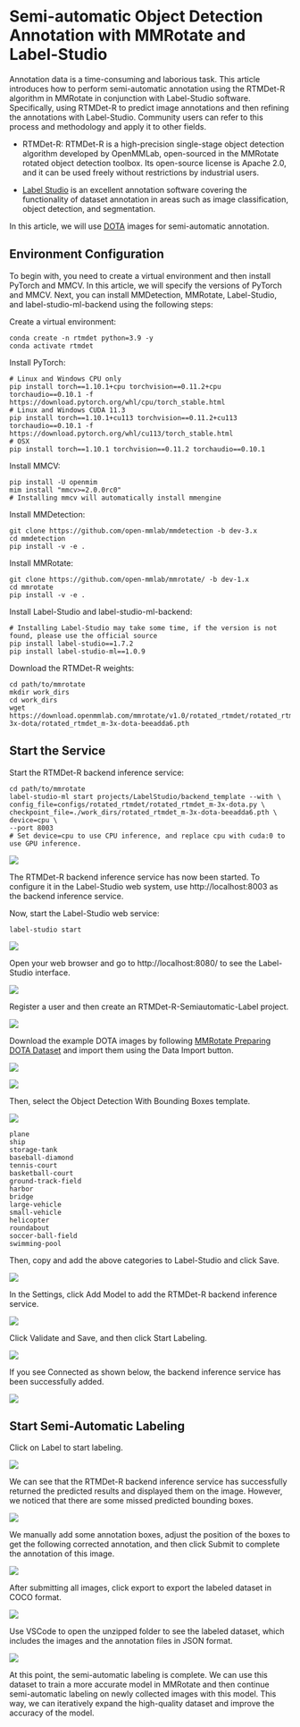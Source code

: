# Semi-automatic Object Detection Annotation with MMRotate and Label-Studio

Annotation data is a time-consuming and laborious task. This article introduces how to perform semi-automatic annotation using the RTMDet-R algorithm in MMRotate in conjunction with Label-Studio software. Specifically, using RTMDet-R to predict image annotations and then refining the annotations with Label-Studio. Community users can refer to this process and methodology and apply it to other fields.

- RTMDet-R: RTMDet-R is a high-precision single-stage object detection algorithm developed by OpenMMLab, open-sourced in the MMRotate rotated object detection toolbox. Its open-source license is Apache 2.0, and it can be used freely without restrictions by industrial users.

- [Label Studio](https://github.com/heartexlabs/label-studio) is an excellent annotation software covering the functionality of dataset annotation in areas such as image classification, object detection, and segmentation.

In this article, we will use [DOTA](https://captain-whu.github.io/DOTA/index.html) images for semi-automatic annotation.

## Environment Configuration

To begin with, you need to create a virtual environment and then install PyTorch and MMCV. In this article, we will specify the versions of PyTorch and MMCV. Next, you can install MMDetection, MMRotate, Label-Studio, and label-studio-ml-backend using the following steps:

Create a virtual environment:

```shell
conda create -n rtmdet python=3.9 -y
conda activate rtmdet
```

Install PyTorch:

```shell
# Linux and Windows CPU only
pip install torch==1.10.1+cpu torchvision==0.11.2+cpu torchaudio==0.10.1 -f https://download.pytorch.org/whl/cpu/torch_stable.html
# Linux and Windows CUDA 11.3
pip install torch==1.10.1+cu113 torchvision==0.11.2+cu113 torchaudio==0.10.1 -f https://download.pytorch.org/whl/cu113/torch_stable.html
# OSX
pip install torch==1.10.1 torchvision==0.11.2 torchaudio==0.10.1
```

Install MMCV:

```shell
pip install -U openmim
mim install "mmcv>=2.0.0rc0"
# Installing mmcv will automatically install mmengine
```

Install MMDetection:

```shell
git clone https://github.com/open-mmlab/mmdetection -b dev-3.x
cd mmdetection
pip install -v -e .
```

Install MMRotate:

```shell
git clone https://github.com/open-mmlab/mmrotate/ -b dev-1.x
cd mmrotate
pip install -v -e .
```

Install Label-Studio and label-studio-ml-backend:

```shell
# Installing Label-Studio may take some time, if the version is not found, please use the official source
pip install label-studio==1.7.2
pip install label-studio-ml==1.0.9
```

Download the RTMDet-R weights:

```shell
cd path/to/mmrotate
mkdir work_dirs
cd work_dirs
wget https://download.openmmlab.com/mmrotate/v1.0/rotated_rtmdet/rotated_rtmdet_m-3x-dota/rotated_rtmdet_m-3x-dota-beeadda6.pth
```

## Start the Service

Start the RTMDet-R backend inference service:

```shell
cd path/to/mmrotate
label-studio-ml start projects/LabelStudio/backend_template --with \
config_file=configs/rotated_rtmdet/rotated_rtmdet_m-3x-dota.py \
checkpoint_file=./work_dirs/rotated_rtmdet_m-3x-dota-beeadda6.pth \
device=cpu \
--port 8003
# Set device=cpu to use CPU inference, and replace cpu with cuda:0 to use GPU inference.
```

![](../../../projects/LabelStudio/images/label_studio_ml_start.png)

The RTMDet-R backend inference service has now been started. To configure it in the Label-Studio web system, use http://localhost:8003 as the backend inference service.

Now, start the Label-Studio web service:

```shell
label-studio start
```

![](../../../projects/LabelStudio/images/label_studio_start.png)

Open your web browser and go to http://localhost:8080/ to see the Label-Studio interface.

![](../../../projects/LabelStudio/images/sign_up.png)

Register a user and then create an RTMDet-R-Semiautomatic-Label project.

![](../../../projects/LabelStudio/images/create_project.png)

Download the example DOTA images by following [MMRotate Preparing DOTA Dataset](https://github.com/open-mmlab/mmrotate/blob/main/tools/data/dota/README.md) and import them using the Data Import button.

![](../../../projects/LabelStudio/images/data_import.png)

![](../../../projects/LabelStudio/images/data_import_from_file.png)

Then, select the Object Detection With Bounding Boxes template.

![](../../../projects/LabelStudio/images/templete_select.png)

```shell
plane
ship
storage-tank
baseball-diamond
tennis-court
basketball-court
ground-track-field
harbor
bridge
large-vehicle
small-vehicle
helicopter
roundabout
soccer-ball-field
swimming-pool
```

Then, copy and add the above categories to Label-Studio and click Save.

![](../../../projects/LabelStudio/images/add_label.png)

In the Settings, click Add Model to add the RTMDet-R backend inference service.

![](../../../projects/LabelStudio/images/add_model.png)

Click Validate and Save, and then click Start Labeling.

![](../../../projects/LabelStudio/images/validate_and_save.png)

If you see Connected as shown below, the backend inference service has been successfully added.

![](../../../projects/LabelStudio/images/connected.png)

## Start Semi-Automatic Labeling

Click on Label to start labeling.

![](../../../projects/LabelStudio/images/click_label.png)

We can see that the RTMDet-R backend inference service has successfully returned the predicted results and displayed them on the image. However, we noticed that there are some missed predicted bounding boxes.

![](../../../projects/LabelStudio/images/label_result.png)

We manually add some annotation boxes, adjust the position of the boxes to get the following corrected annotation, and then click Submit to complete the annotation of this image.

![](../../../projects/LabelStudio/images/label_result_refined.png)

After submitting all images, click export to export the labeled dataset in COCO format.

![](../../../projects/LabelStudio/images/label_export.png)

Use VSCode to open the unzipped folder to see the labeled dataset, which includes the images and the annotation files in JSON format.

![](../../../projects/LabelStudio/images/json_show.png)

At this point, the semi-automatic labeling is complete. We can use this dataset to train a more accurate model in MMRotate and then continue semi-automatic labeling on newly collected images with this model. This way, we can iteratively expand the high-quality dataset and improve the accuracy of the model.
